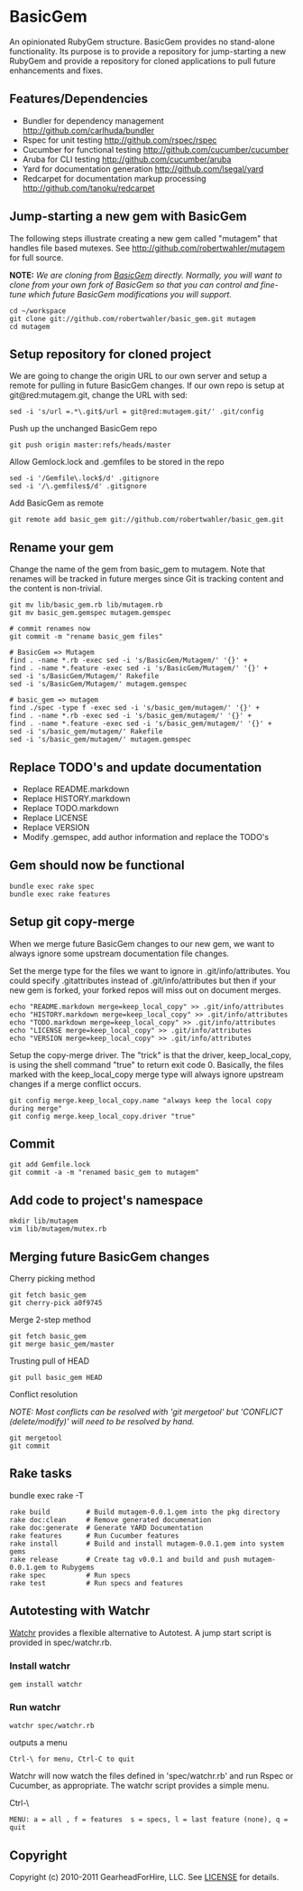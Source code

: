 BasicGem
========

An opinionated RubyGem structure. BasicGem provides no stand-alone functionality.  Its purpose is
to provide a repository for jump-starting a new RubyGem and provide a repository for cloned
applications to pull future enhancements and fixes.


Features/Dependencies
---------------------

* Bundler for dependency management <http://github.com/carlhuda/bundler>
* Rspec for unit testing <http://github.com/rspec/rspec>
* Cucumber for functional testing <http://github.com/cucumber/cucumber>
* Aruba for CLI testing <http://github.com/cucumber/aruba>
* Yard for documentation generation <http://github.com/lsegal/yard>
* Redcarpet for documentation markup processing <http://github.com/tanoku/redcarpet>


Jump-starting a new gem with BasicGem
-----------------------------------------
The following steps illustrate creating a new gem called "mutagem" that handles file based mutexes.
See <http://github.com/robertwahler/mutagem> for full source.

**NOTE:** _We are cloning from [BasicGem](http://github.com/robertwahler/basic_gem) directly.  Normally, you will want to clone from your own fork of BasicGem so that you can control and fine-tune which future BasicGem modifications you will support._

    cd ~/workspace
    git clone git://github.com/robertwahler/basic_gem.git mutagem
    cd mutagem


Setup repository for cloned project
-----------------------------------

We are going to change the origin URL to our own server and setup a remote
for pulling in future BasicGem changes. If our own repo is setup at
git@red:mutagem.git, change the URL with sed:

    sed -i 's/url =.*\.git$/url = git@red:mutagem.git/' .git/config

Push up the unchanged BasicGem repo

    git push origin master:refs/heads/master

Allow Gemlock.lock and .gemfiles to be stored in the repo

    sed -i '/Gemfile\.lock$/d' .gitignore
    sed -i '/\.gemfiles$/d' .gitignore

Add BasicGem as remote

    git remote add basic_gem git://github.com/robertwahler/basic_gem.git


Rename your gem
---------------

Change the name of the gem from basic_gem to mutagem.  Note that
renames will be tracked in future merges since Git is tracking content and
the content is non-trivial.

    git mv lib/basic_gem.rb lib/mutagem.rb
    git mv basic_gem.gemspec mutagem.gemspec

    # commit renames now
    git commit -m "rename basic_gem files"

    # BasicGem => Mutagem
    find . -name *.rb -exec sed -i 's/BasicGem/Mutagem/' '{}' +
    find . -name *.feature -exec sed -i 's/BasicGem/Mutagem/' '{}' +
    sed -i 's/BasicGem/Mutagem/' Rakefile
    sed -i 's/BasicGem/Mutagem/' mutagem.gemspec

    # basic_gem => mutagem
    find ./spec -type f -exec sed -i 's/basic_gem/mutagem/' '{}' +
    find . -name *.rb -exec sed -i 's/basic_gem/mutagem/' '{}' +
    find . -name *.feature -exec sed -i 's/basic_gem/mutagem/' '{}' +
    sed -i 's/basic_gem/mutagem/' Rakefile
    sed -i 's/basic_gem/mutagem/' mutagem.gemspec


Replace TODO's and update documentation
---------------------------------------

* Replace README.markdown
* Replace HISTORY.markdown
* Replace TODO.markdown
* Replace LICENSE
* Replace VERSION
* Modify .gemspec, add author information and replace the TODO's


Gem should now be functional
---------------------------

    bundle exec rake spec
    bundle exec rake features


Setup git copy-merge
--------------------
When we merge future BasicGem changes to our new gem, we want to always ignore
some upstream documentation file changes.

Set the merge type for the files we want to ignore in .git/info/attributes. You
could specify .gitattributes instead of .git/info/attributes but then if your
new gem is forked, your forked repos will miss out on document merges.

    echo "README.markdown merge=keep_local_copy" >> .git/info/attributes
    echo "HISTORY.markdown merge=keep_local_copy" >> .git/info/attributes
    echo "TODO.markdown merge=keep_local_copy" >> .git/info/attributes
    echo "LICENSE merge=keep_local_copy" >> .git/info/attributes
    echo "VERSION merge=keep_local_copy" >> .git/info/attributes


Setup the copy-merge driver. The "trick" is that the driver, keep_local_copy, is using
the shell command "true" to return exit code 0.  Basically, the files marked with
the keep_local_copy merge type will always ignore upstream changes if a merge conflict occurs.

    git config merge.keep_local_copy.name "always keep the local copy during merge"
    git config merge.keep_local_copy.driver "true"


Commit
------

    git add Gemfile.lock
    git commit -a -m "renamed basic_gem to mutagem"


Add code to project's namespace
-------------------------------

    mkdir lib/mutagem
    vim lib/mutagem/mutex.rb


Merging future BasicGem changes
-------------------------------

Cherry picking method

    git fetch basic_gem
    git cherry-pick a0f9745

Merge 2-step method

    git fetch basic_gem
    git merge basic_gem/master

Trusting pull of HEAD

    git pull basic_gem HEAD

Conflict resolution

*NOTE: Most conflicts can be resolved with 'git mergetool' but 'CONFLICT (delete/modify)' will
need to be resolved by hand.*

    git mergetool
    git commit


Rake tasks
----------

bundle exec rake -T

    rake build         # Build mutagem-0.0.1.gem into the pkg directory
    rake doc:clean     # Remove generated documenation
    rake doc:generate  # Generate YARD Documentation
    rake features      # Run Cucumber features
    rake install       # Build and install mutagem-0.0.1.gem into system gems
    rake release       # Create tag v0.0.1 and build and push mutagem-0.0.1.gem to Rubygems
    rake spec          # Run specs
    rake test          # Run specs and features


Autotesting with Watchr
-------------------------

[Watchr](http://github.com/mynyml/watchr) provides a flexible alternative to Autotest.  A
jump start script is provided in spec/watchr.rb.

### Install watchr ###

    gem install watchr

### Run watchr ###

    watchr spec/watchr.rb

outputs a menu

    Ctrl-\ for menu, Ctrl-C to quit

Watchr will now watch the files defined in 'spec/watchr.rb' and run Rspec or Cucumber, as appropriate.
The watchr script provides a simple menu.

Ctrl-\

    MENU: a = all , f = features  s = specs, l = last feature (none), q = quit


Copyright
---------

Copyright (c) 2010-2011 GearheadForHire, LLC. See [LICENSE](LICENSE) for details.

